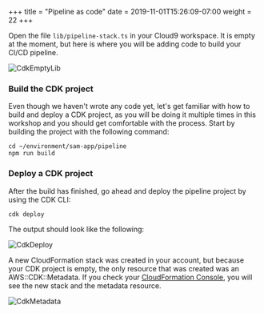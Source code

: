 +++
title = "Pipeline as code"
date = 2019-11-01T15:26:09-07:00
weight = 22
+++

Open the file `lib/pipeline-stack.ts` in your Cloud9 workspace. It is empty at the moment, but here is where you will be adding code to build your CI/CD pipeline.

![CdkEmptyLib](/images/serverless-cicd/chapter4/screenshot-cdk-empty.png)

### Build the CDK project

Even though we haven't wrote any code yet, let's get familiar with how to build and deploy a CDK project, as you will be doing it multiple times in this workshop and you should get comfortable with the process. Start by building the project with the following command: 

```
cd ~/environment/sam-app/pipeline
npm run build
```

### Deploy a CDK project

After the build has finished, go ahead and deploy the pipeline project by using the CDK CLI:

```
cdk deploy
```

The output should look like the following:

![CdkDeploy](/images/serverless-cicd/chapter4/screenshot-cdk-deploy.png)

A new CloudFormation stack was created in your account, but because your CDK project is empty, the only resource that was created was an AWS::CDK::Metadata. If you check your [CloudFormation Console](https://console.aws.amazon.com/cloudformation/home), you will see the new stack and the metadata resource. 

![CdkMetadata](/images/serverless-cicd/chapter4/screenshot-cdk-metadata.png)